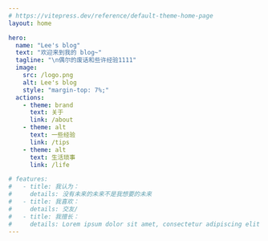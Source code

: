 ```yaml
---
# https://vitepress.dev/reference/default-theme-home-page
layout: home

hero:
  name: "Lee's blog"
  text: "欢迎来到我的 blog~"
  tagline: "\n偶尔的废话和些许经验1111"
  image:
    src: /logo.png
    alt: Lee's blog
    style: "margin-top: 7%;"
  actions:
    - theme: brand
      text: 关于
      link: /about
    - theme: alt
      text: 一些经验
      link: /tips
    - theme: alt
      text: 生活琐事
      link: /life

# features:
#   - title: 我认为：
#     details: 没有未来的未来不是我想要的未来
#   - title: 我喜欢：
#     details: 交友/
#   - title: 我擅长：
#     details: Lorem ipsum dolor sit amet, consectetur adipiscing elit
---
```

